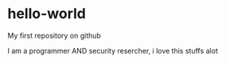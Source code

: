 # hello-world

My first repository on github

I am a programmer AND security resercher, i love this stuffs alot 
